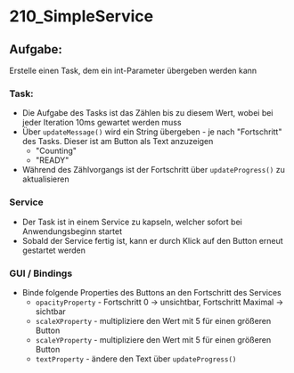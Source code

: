 # 210_SimpleService

## Aufgabe:
Erstelle einen Task, dem ein int-Parameter übergeben werden kann

### Task:
- Die Aufgabe des Tasks ist das Zählen bis zu diesem Wert, wobei bei jeder Iteration 10ms gewartet werden muss
- Über `updateMessage()` wird ein String übergeben - je nach "Fortschritt" des Tasks. Dieser ist am Button als Text anzuzeigen
  - "Counting"
  - "READY"
- Während des Zählvorgangs ist der Fortschritt über `updateProgress()` zu aktualisieren

### Service
- Der Task ist in einem Service zu kapseln, welcher sofort bei Anwendungsbeginn startet
- Sobald der Service fertig ist, kann er durch Klick auf den Button erneut gestartet werden

### GUI / Bindings
- Binde folgende Properties des Buttons an den Fortschritt des Services
  - `opacityProperty` - Fortschritt 0 -> unsichtbar, Fortschritt Maximal -> sichtbar
  - `scaleXProperty` - multipliziere den Wert mit 5 für einen größeren Button
  - `scaleYProperty` - multipliziere den Wert mit 5 für einen größeren Button
  - `textProperty` - ändere den Text über `updateProgress()`


